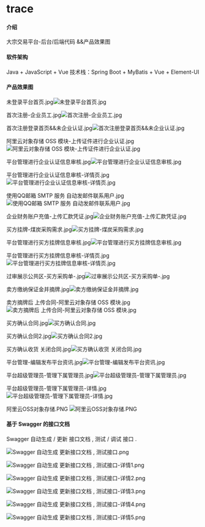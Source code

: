# trace

#### 介绍
大宗交易平台-后台/后端代码 &&产品效果图

#### 软件架构
Java + JavaScript + Vue
技术栈：Spring Boot + MyBatis + Vue + Element-UI

#### 产品效果图

未登录平台首页.jpg![未登录平台首页.jpg](https://gitee.com/Another_cfx/trace/raw/93df1af70ca083443ee23794c5ad31beec37da08/%E6%95%88%E6%9E%9C%E5%9B%BE-%E4%B8%BB%E9%A1%B5%E9%85%8D%E5%9B%BE/%E6%9C%AA%E7%99%BB%E5%BD%95%E9%A6%96%E9%A1%B5.jpg)



首次注册-企业员工.jpg![首次注册-企业员工.jpg](https://gitee.com/Another_cfx/trace/raw/93df1af70ca083443ee23794c5ad31beec37da08/%E6%95%88%E6%9E%9C%E5%9B%BE-%E4%B8%BB%E9%A1%B5%E9%85%8D%E5%9B%BE/%E9%A6%96%E6%AC%A1%E6%B3%A8%E5%86%8C-%E4%BC%81%E4%B8%9A%E5%91%98%E5%B7%A5.jpg)



首次注册登录首页&&未企业认证.jpg![首次注册登录首页&&未企业认证.jpg](https://gitee.com/Another_cfx/trace/raw/93df1af70ca083443ee23794c5ad31beec37da08/%E6%95%88%E6%9E%9C%E5%9B%BE-%E4%B8%BB%E9%A1%B5%E9%85%8D%E5%9B%BE/%E9%A6%96%E6%AC%A1%E6%B3%A8%E5%86%8C%E7%99%BB%E5%BD%95%E9%A6%96%E9%A1%B5&&%E6%9C%AA%E4%BC%81%E4%B8%9A%E8%AE%A4%E8%AF%81.jpg)



阿里云对象存储 OSS 模块-上传证件进行企业认证.jpg![阿里云对象存储 OSS 模块-上传证件进行企业认证.jpg](https://gitee.com/Another_cfx/trace/raw/93df1af70ca083443ee23794c5ad31beec37da08/%E6%95%88%E6%9E%9C%E5%9B%BE-%E4%B8%BB%E9%A1%B5%E9%85%8D%E5%9B%BE/%E9%98%BF%E9%87%8C%E4%BA%91%E5%AF%B9%E8%B1%A1%E5%AD%98%E5%82%A8%20OSS%20%E6%A8%A1%E5%9D%97-%E4%B8%8A%E4%BC%A0%E8%AF%81%E4%BB%B6%E8%BF%9B%E8%A1%8C%E4%BC%81%E4%B8%9A%E8%AE%A4%E8%AF%81.jpg)



平台管理进行企业认证信息审核.jpg![平台管理进行企业认证信息审核.jpg](https://gitee.com/Another_cfx/trace/raw/93df1af70ca083443ee23794c5ad31beec37da08/%E6%95%88%E6%9E%9C%E5%9B%BE-%E4%B8%BB%E9%A1%B5%E9%85%8D%E5%9B%BE/%E5%B9%B3%E5%8F%B0%E7%AE%A1%E7%90%86%E8%BF%9B%E8%A1%8C%E4%BC%81%E4%B8%9A%E8%AE%A4%E8%AF%81%E4%BF%A1%E6%81%AF%E5%AE%A1%E6%A0%B8.jpg)



平台管理进行企业认证信息审核-详情页.jpg![平台管理进行企业认证信息审核-详情页.jpg](https://gitee.com/Another_cfx/trace/raw/93df1af70ca083443ee23794c5ad31beec37da08/%E6%95%88%E6%9E%9C%E5%9B%BE-%E4%B8%BB%E9%A1%B5%E9%85%8D%E5%9B%BE/%E5%B9%B3%E5%8F%B0%E7%AE%A1%E7%90%86%E8%BF%9B%E8%A1%8C%E4%BC%81%E4%B8%9A%E8%AE%A4%E8%AF%81%E4%BF%A1%E6%81%AF%E5%AE%A1%E6%A0%B8-%E8%AF%A6%E6%83%85%E9%A1%B5.jpg)



使用QQ邮箱 SMTP 服务 自动发邮件联系用户.jpg![使用QQ邮箱 SMTP 服务 自动发邮件联系用户.jpg](https://gitee.com/Another_cfx/trace/raw/93df1af70ca083443ee23794c5ad31beec37da08/%E6%95%88%E6%9E%9C%E5%9B%BE-%E4%B8%BB%E9%A1%B5%E9%85%8D%E5%9B%BE/%E4%BD%BF%E7%94%A8QQ%E9%82%AE%E7%AE%B1%20SMTP%20%E6%9C%8D%E5%8A%A1%20%E8%87%AA%E5%8A%A8%E5%8F%91%E9%82%AE%E4%BB%B6%E8%81%94%E7%B3%BB%E7%94%A8%E6%88%B7.jpg)



企业财务账户充值-上传汇款凭证.jpg![企业财务账户充值-上传汇款凭证.jpg](https://gitee.com/Another_cfx/trace/raw/93df1af70ca083443ee23794c5ad31beec37da08/%E6%95%88%E6%9E%9C%E5%9B%BE-%E4%B8%BB%E9%A1%B5%E9%85%8D%E5%9B%BE/%E4%BC%81%E4%B8%9A%E8%B4%A2%E5%8A%A1%E8%B4%A6%E6%88%B7%E5%85%85%E5%80%BC-%E4%B8%8A%E4%BC%A0%E6%B1%87%E6%AC%BE%E5%87%AD%E8%AF%81.jpg)



买方挂牌-煤炭采购需求.jpg![买方挂牌-煤炭采购需求.jpg](https://gitee.com/Another_cfx/trace/raw/93df1af70ca083443ee23794c5ad31beec37da08/%E6%95%88%E6%9E%9C%E5%9B%BE-%E4%B8%BB%E9%A1%B5%E9%85%8D%E5%9B%BE/%E4%B9%B0%E6%96%B9%E6%8C%82%E7%89%8C-%E7%85%A4%E7%82%AD%E9%87%87%E8%B4%AD%E9%9C%80%E6%B1%82.jpg)



平台管理进行买方挂牌信息审核.jpg![平台管理进行买方挂牌信息审核.jpg](https://gitee.com/Another_cfx/trace/raw/93df1af70ca083443ee23794c5ad31beec37da08/%E6%95%88%E6%9E%9C%E5%9B%BE-%E4%B8%BB%E9%A1%B5%E9%85%8D%E5%9B%BE/%E5%B9%B3%E5%8F%B0%E7%AE%A1%E7%90%86%E8%BF%9B%E8%A1%8C%E4%B9%B0%E6%96%B9%E6%8C%82%E7%89%8C%E4%BF%A1%E6%81%AF%E5%AE%A1%E6%A0%B8.jpg)



平台管理进行买方挂牌信息审核-详情页.jpg![平台管理进行买方挂牌信息审核-详情页.jpg](https://gitee.com/Another_cfx/trace/raw/93df1af70ca083443ee23794c5ad31beec37da08/%E6%95%88%E6%9E%9C%E5%9B%BE-%E4%B8%BB%E9%A1%B5%E9%85%8D%E5%9B%BE/%E5%B9%B3%E5%8F%B0%E7%AE%A1%E7%90%86%E8%BF%9B%E8%A1%8C%E4%B9%B0%E6%96%B9%E6%8C%82%E7%89%8C%E4%BF%A1%E6%81%AF%E5%AE%A1%E6%A0%B8-%E8%AF%A6%E6%83%85%E9%A1%B5.jpg)



过审展示公共区-买方采购单-.jpg![过审展示公共区-买方采购单-.jpg](https://gitee.com/Another_cfx/trace/raw/93df1af70ca083443ee23794c5ad31beec37da08/%E6%95%88%E6%9E%9C%E5%9B%BE-%E4%B8%BB%E9%A1%B5%E9%85%8D%E5%9B%BE/%E8%BF%87%E5%AE%A1%E5%B1%95%E7%A4%BA%E5%85%AC%E5%85%B1%E5%8C%BA-%E4%B9%B0%E6%96%B9%E9%87%87%E8%B4%AD%E5%8D%95-.jpg)



卖方缴纳保证金并摘牌.jpg![卖方缴纳保证金并摘牌.jpg](https://gitee.com/Another_cfx/trace/raw/93df1af70ca083443ee23794c5ad31beec37da08/%E6%95%88%E6%9E%9C%E5%9B%BE-%E4%B8%BB%E9%A1%B5%E9%85%8D%E5%9B%BE/%E5%8D%96%E6%96%B9%E7%BC%B4%E7%BA%B3%E4%BF%9D%E8%AF%81%E9%87%91%E5%B9%B6%E6%91%98%E7%89%8C.jpg)



卖方摘牌后 上传合同-阿里云对象存储 OSS 模块.jpg![卖方摘牌后 上传合同-阿里云对象存储 OSS 模块.jpg](https://gitee.com/Another_cfx/trace/raw/93df1af70ca083443ee23794c5ad31beec37da08/%E6%95%88%E6%9E%9C%E5%9B%BE-%E4%B8%BB%E9%A1%B5%E9%85%8D%E5%9B%BE/%E5%8D%96%E6%96%B9%E6%91%98%E7%89%8C%E5%90%8E%20%E4%B8%8A%E4%BC%A0%E5%90%88%E5%90%8C-%E9%98%BF%E9%87%8C%E4%BA%91%E5%AF%B9%E8%B1%A1%E5%AD%98%E5%82%A8%20OSS%20%E6%A8%A1%E5%9D%97.jpg)



买方确认合同.jpg![买方确认合同.jpg](https://gitee.com/Another_cfx/trace/raw/93df1af70ca083443ee23794c5ad31beec37da08/%E6%95%88%E6%9E%9C%E5%9B%BE-%E4%B8%BB%E9%A1%B5%E9%85%8D%E5%9B%BE/%E4%B9%B0%E6%96%B9%E7%A1%AE%E8%AE%A4%E5%90%88%E5%90%8C.jpg)



买方确认合同2.jpg![买方确认合同2.jpg](https://gitee.com/Another_cfx/trace/raw/93df1af70ca083443ee23794c5ad31beec37da08/%E6%95%88%E6%9E%9C%E5%9B%BE-%E4%B8%BB%E9%A1%B5%E9%85%8D%E5%9B%BE/%E4%B9%B0%E6%96%B9%E7%A1%AE%E8%AE%A4%E5%90%88%E5%90%8C2.jpg)



买方确认收货 关闭合同.jpg![买方确认收货 关闭合同.jpg](https://gitee.com/Another_cfx/trace/raw/93df1af70ca083443ee23794c5ad31beec37da08/%E6%95%88%E6%9E%9C%E5%9B%BE-%E4%B8%BB%E9%A1%B5%E9%85%8D%E5%9B%BE/%E4%B9%B0%E6%96%B9%E7%A1%AE%E8%AE%A4%E6%94%B6%E8%B4%A7%20%E5%85%B3%E9%97%AD%E5%90%88%E5%90%8C.jpg)



平台管理-编辑发布平台资讯.jpg![平台管理-编辑发布平台资讯.jpg](https://gitee.com/Another_cfx/trace/raw/93df1af70ca083443ee23794c5ad31beec37da08/%E6%95%88%E6%9E%9C%E5%9B%BE-%E4%B8%BB%E9%A1%B5%E9%85%8D%E5%9B%BE/%E5%B9%B3%E5%8F%B0%E7%AE%A1%E7%90%86-%E7%BC%96%E8%BE%91%E5%8F%91%E5%B8%83%E5%B9%B3%E5%8F%B0%E8%B5%84%E8%AE%AF.jpg)



平台超级管理员-管理下属管理员.jpg![平台超级管理员-管理下属管理员.jpg](https://gitee.com/Another_cfx/trace/raw/93df1af70ca083443ee23794c5ad31beec37da08/%E6%95%88%E6%9E%9C%E5%9B%BE-%E4%B8%BB%E9%A1%B5%E9%85%8D%E5%9B%BE/%E5%B9%B3%E5%8F%B0%E8%B6%85%E7%BA%A7%E7%AE%A1%E7%90%86%E5%91%98-%E7%AE%A1%E7%90%86%E4%B8%8B%E5%B1%9E%E7%AE%A1%E7%90%86%E5%91%98.jpg)



平台超级管理员-管理下属管理员-详情.jpg![平台超级管理员-管理下属管理员-详情.jpg](https://gitee.com/Another_cfx/trace/raw/93df1af70ca083443ee23794c5ad31beec37da08/%E6%95%88%E6%9E%9C%E5%9B%BE-%E4%B8%BB%E9%A1%B5%E9%85%8D%E5%9B%BE/%E5%B9%B3%E5%8F%B0%E8%B6%85%E7%BA%A7%E7%AE%A1%E7%90%86%E5%91%98-%E7%AE%A1%E7%90%86%E4%B8%8B%E5%B1%9E%E7%AE%A1%E7%90%86%E5%91%98-%E8%AF%A6%E6%83%85.jpg)



阿里云OSS对象存储.PNG ![阿里云OSS对象存储.PNG](https://gitee.com/Another_cfx/trace/raw/93df1af70ca083443ee23794c5ad31beec37da08/%E6%95%88%E6%9E%9C%E5%9B%BE-%E4%B8%BB%E9%A1%B5%E9%85%8D%E5%9B%BE/%E9%98%BF%E9%87%8C%E4%BA%91OSS%E5%AF%B9%E8%B1%A1%E5%AD%98%E5%82%A8.PNG)


#### 基于 Swagger 的接口文档

Swagger 自动生成 / 更新  接口文档 , 测试 / 调试 接口 .

![Swagger 自动生成 更新接口文档 , 测试接口.png](https://gitee.com/Another_cfx/trace/raw/93df1af70ca083443ee23794c5ad31beec37da08/%E6%95%88%E6%9E%9C%E5%9B%BE-%E4%B8%BB%E9%A1%B5%E9%85%8D%E5%9B%BE/Swagger%20%E8%87%AA%E5%8A%A8%E7%94%9F%E6%88%90%20%E6%9B%B4%E6%96%B0%E6%8E%A5%E5%8F%A3%E6%96%87%E6%A1%A3%20,%20%E6%B5%8B%E8%AF%95%E6%8E%A5%E5%8F%A3.png)



![Swagger 自动生成 更新接口文档 , 测试接口-详情1.png](https://gitee.com/Another_cfx/trace/raw/93df1af70ca083443ee23794c5ad31beec37da08/%E6%95%88%E6%9E%9C%E5%9B%BE-%E4%B8%BB%E9%A1%B5%E9%85%8D%E5%9B%BE/Swagger%20%E8%87%AA%E5%8A%A8%E7%94%9F%E6%88%90%20%E6%9B%B4%E6%96%B0%E6%8E%A5%E5%8F%A3%E6%96%87%E6%A1%A3%20,%20%E6%B5%8B%E8%AF%95%E6%8E%A5%E5%8F%A3-%E8%AF%A6%E6%83%851.png)



![Swagger 自动生成 更新接口文档 , 测试接口-详情2.png](https://gitee.com/Another_cfx/trace/raw/93df1af70ca083443ee23794c5ad31beec37da08/%E6%95%88%E6%9E%9C%E5%9B%BE-%E4%B8%BB%E9%A1%B5%E9%85%8D%E5%9B%BE/Swagger%20%E8%87%AA%E5%8A%A8%E7%94%9F%E6%88%90%20%E6%9B%B4%E6%96%B0%E6%8E%A5%E5%8F%A3%E6%96%87%E6%A1%A3%20,%20%E6%B5%8B%E8%AF%95%E6%8E%A5%E5%8F%A3-%E8%AF%A6%E6%83%852.png)



![Swagger 自动生成 更新接口文档 , 测试接口-详情3.png](https://gitee.com/Another_cfx/trace/raw/93df1af70ca083443ee23794c5ad31beec37da08/%E6%95%88%E6%9E%9C%E5%9B%BE-%E4%B8%BB%E9%A1%B5%E9%85%8D%E5%9B%BE/Swagger%20%E8%87%AA%E5%8A%A8%E7%94%9F%E6%88%90%20%E6%9B%B4%E6%96%B0%E6%8E%A5%E5%8F%A3%E6%96%87%E6%A1%A3%20,%20%E6%B5%8B%E8%AF%95%E6%8E%A5%E5%8F%A3-%E8%AF%A6%E6%83%853.png)



![Swagger 自动生成 更新接口文档 , 测试接口-详情4.png](https://gitee.com/Another_cfx/trace/raw/93df1af70ca083443ee23794c5ad31beec37da08/%E6%95%88%E6%9E%9C%E5%9B%BE-%E4%B8%BB%E9%A1%B5%E9%85%8D%E5%9B%BE/Swagger%20%E8%87%AA%E5%8A%A8%E7%94%9F%E6%88%90%20%E6%9B%B4%E6%96%B0%E6%8E%A5%E5%8F%A3%E6%96%87%E6%A1%A3%20,%20%E6%B5%8B%E8%AF%95%E6%8E%A5%E5%8F%A3-%E8%AF%A6%E6%83%854.png)



![Swagger 自动生成 更新接口文档 , 测试接口-详情5.png](https://gitee.com/Another_cfx/trace/raw/93df1af70ca083443ee23794c5ad31beec37da08/%E6%95%88%E6%9E%9C%E5%9B%BE-%E4%B8%BB%E9%A1%B5%E9%85%8D%E5%9B%BE/Swagger%20%E8%87%AA%E5%8A%A8%E7%94%9F%E6%88%90%20%E6%9B%B4%E6%96%B0%E6%8E%A5%E5%8F%A3%E6%96%87%E6%A1%A3%20,%20%E6%B5%8B%E8%AF%95%E6%8E%A5%E5%8F%A3-%E8%AF%A6%E6%83%855.png)









 	









